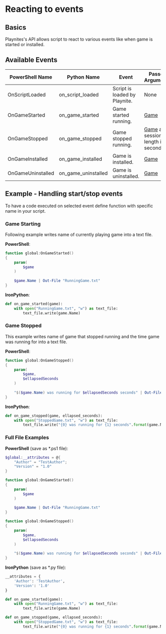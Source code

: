 Reacting to events
=====================

Basics
---------------------

Playnites's API allows script to react to various events like when game is started or installed.

Available Events
---------------------

|PowerShell Name | Python Name | Event | Passed Arguments |
| - | - | - | - |
| OnScriptLoaded | on_script_loaded | Script is loaded by Playnite. | None |
| OnGameStarted | on_game_started | Game started running. | [Game](xref:Playnite.SDK.Models.Game) |
| OnGameStopped | on_game_stopped | Game stopped running.  | [Game](xref:Playnite.SDK.Models.Game) and session length in seconds |
| OnGameInstalled | on_game_installed | Game is installed. | [Game](xref:Playnite.SDK.Models.Game) |
| OnGameUninstalled | on_game_uninstalled | Game is uninstalled. | [Game](xref:Playnite.SDK.Models.Game) |

Example - Handling start/stop events
---------------------

To have a code executed on selected event define function with specific name in your script.

### Game Starting

Following example writes name of currently playing game into a text file.

**PowerShell**:

```powershell
function global:OnGameStarted()
{
    param(
        $game
    )
    
    $game.Name | Out-File "RunningGame.txt"
}
```

**IronPython**:

```python
def on_game_started(game):
    with open("RunningGame.txt", "w") as text_file:
        text_file.write(game.Name)
```

### Game Stopped

This example writes name of game that stopped running and the time game was running for into a text file.

**PowerShell**:

```powershell
function global:OnGameStopped()
{
    param(
        $game,
        $ellapsedSeconds
    )
    
    "$($game.Name) was running for $ellapsedSeconds seconds" | Out-File "StoppedGame.txt"
}
```
**IronPython**:

```python
def on_game_stopped(game, ellapsed_seconds):
    with open("StoppedGame.txt", "w") as text_file:
        text_file.write("{0} was running for {1} seconds".format(game.Name, ellapsed_seconds))
```

### Full File Examples

**PowerShell** (save as *.ps1 file):

```powershell
$global:__attributes = @{
    "Author" = "TestAuthor";
    "Version" = "1.0"
}

function global:OnGameStarted()
{
    param(
        $game
    )
    
    $game.Name | Out-File "RunningGame.txt"
}

function global:OnGameStopped()
{
    param(
        $game,
        $ellapsedSeconds
    )
    
    "$($game.Name) was running for $ellapsedSeconds seconds" | Out-File "StoppedGame.txt"
}
```

**IronPython** (save as *.py file):

```python
__attributes = {
    'Author': 'TestAuthor',
    'Version': '1.0'
}

def on_game_started(game):
    with open("RunningGame.txt", "w") as text_file:
        text_file.write(game.Name)

def on_game_stopped(game, ellapsed_seconds):
    with open("StoppedGame.txt", "w") as text_file:
        text_file.write("{0} was running for {1} seconds".format(game.Name, ellapsed_seconds))
```